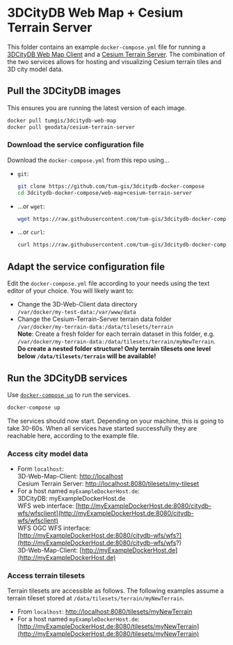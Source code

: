 # 3DCityDB Web Map + Cesium Terrain Server

This folder contains an example `docker-compose.yml` file for running a [3DCityDB Web Map Client](https://github.com/3dcitydb/3dcitydb-web-map) and a [Cesium Terrain Server](https://github.com/geo-data/cesium-terrain-server). The combination of the two services allows for hosting and visualizing Cesium terrain tiles and 3D city model data.

## Pull the 3DCityDB images

This ensures you are running the latest version of each image.

```bash
docker pull tumgis/3dcitydb-web-map
docker pull geodata/cesium-terrain-server
```

### Download the service configuration file

Download the `docker-compose.yml` from this repo using...

* `git`:  

    ```bash
    git clone https://github.com/tum-gis/3dcitydb-docker-compose
    cd 3dcitydb-docker-compose/web-map+cesium-terrain-server
    ```
* ...or `wget`:

   ```bash
   wget https://raw.githubusercontent.com/tum-gis/3dcitydb-docker-compose/cesium-terrain-server/web-map%2Bcesium-terrain-server/docker-compose.yml
   ```

* ...or `curl`:

    ```bash
    curl https://raw.githubusercontent.com/tum-gis/3dcitydb-docker-compose/cesium-terrain-server/web-map%2Bcesium-terrain-server/docker-compose.yml -o docker-compose.yml
    ```

## Adapt the service configuration file

Edit the `docker-compose.yml` file according to your needs using the text editor of your choice. You will likely want to:

* Change the 3D-Web-Client data directory  
  `/var/docker/my-test-data:/var/www/data`
* Change the Cesium-Terrain-Server terrain data folder  
  `/var/docker/my-terrain-data:/data/tilesets/terrain`  
  **Note**: Create a fresh folder for each terrain dataset in this folder, e.g. `/var/docker/my-terrain-data:/data/tilesets/terrain/myNewTerrain`.  
  **Do create a nested folder structure! Only terrain tilesets one level below `/data/tilesets/terrain` will be available!**

## Run the 3DCityDB services

Use [`docker-compose up`](https://docs.docker.com/compose/reference/up/) to run the services.

  ```bash
  docker-compose up
  ```

The services should now start. Depending on your machine, this is going to take 30-60s. When all services have started successfully they are reachable here, according to the example file.

### Access city model data

* Form `localhost`:  
  3D-Web-Map-Client: [http://localhost](http://localhost)  
  Cesium Terrain Server: [http://localhost:8080/tilesets/my-tileset](http://localhost:8080/tilesets/my-tileset/layer.json)
* For a host named `myExampleDockerHost.de`:  
  3DCityDB: myExampleDockerHost.de  
  WFS web interface: [http://myExampleDockerHost.de:8080/citydb-wfs/wfsclient](http://myExampleDockerHost.de:8080/citydb-wfs/wfsclient)  
  WFS OGC WFS interface: [http://myExampleDockerHost.de:8080/citydb-wfs/wfs?](http://myExampleDockerHost.de:8080/citydb-wfs/wfs?)  
  3D-Web-Map-Client: [http://myExampleDockerHost.de](http://myExampleDockerHost.de)  

### Access terrain tilesets

Terrain tilesets are accessible as follows. The following examples assume a terrain tileset stored at `/data/tilesets/terrain/myNewTerrain`.

* From `localhost`:
  [http://localhost:8080/tilesets/myNewTerrain](http://localhost:8080/tilesets/myNewTerrain)
* For a host named `myExampleDockerHost.de`: [http://myExampleDockerHost.de:8080/tilesets/myNewTerrain](http://myExampleDockerHost.de:8080/tilesets/myNewTerrain)
